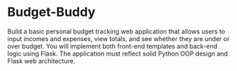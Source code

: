 # Budget-Buddy
Build a basic personal budget tracking web application that allows users to input incomes and expenses, view totals, and see whether they are under or over budget. You will implement both front-end templates and back-end logic using Flask. The application must reflect solid Python OOP design and Flask web architecture.
